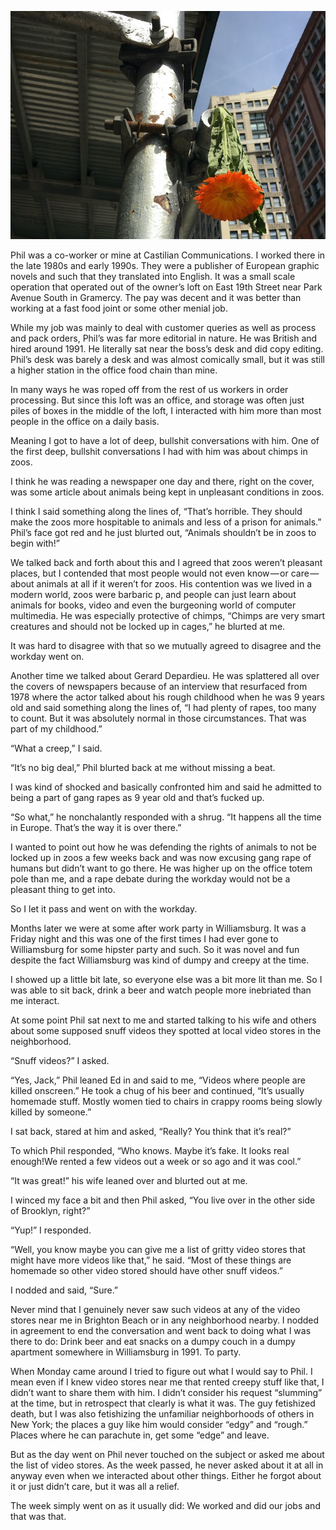 <!-----
title: Phil Howard at Castilian Communications
description: About a creepy co-worker I worked with in 1991.
date: '2020-02-03T02:36:39.574Z'
slug: 3656b45bb8fe
----->

![](../img/1__or1wcbxxRwJhaM__TF9s6Fg.jpeg)

Phil was a co-worker or mine at Castilian Communications. I worked there in the late 1980s and early 1990s. They were a publisher of European graphic novels and such that they translated into English. It was a small scale operation that operated out of the owner’s loft on East 19th Street near Park Avenue South in Gramercy. The pay was decent and it was better than working at a fast food joint or some other menial job.

While my job was mainly to deal with customer queries as well as process and pack orders, Phil’s was far more editorial in nature. He was British and hired around 1991. He literally sat near the boss’s desk and did copy editing. Phil’s desk was barely a desk and was almost comically small, but it was still a higher station in the office food chain than mine.

In many ways he was roped off from the rest of us workers in order processing. But since this loft was an office, and storage was often just piles of boxes in the middle of the loft, I interacted with him more than most people in the office on a daily basis.

Meaning I got to have a lot of deep, bullshit conversations with him. One of the first deep, bullshit conversations I had with him was about chimps in zoos.

I think he was reading a newspaper one day and there, right on the cover, was some article about animals being kept in unpleasant conditions in zoos.

I think I said something along the lines of, “That’s horrible. They should make the zoos more hospitable to animals and less of a prison for animals.” Phil’s face got red and he just blurted out, “Animals shouldn’t be in zoos to begin with!”

We talked back and forth about this and I agreed that zoos weren’t pleasant places, but I contended that most people would not even know — or care — about animals at all if it weren’t for zoos. His contention was we lived in a modern world, zoos were barbaric p, and people can just learn about animals for books, video and even the burgeoning world of computer multimedia. He was especially protective of chimps, “Chimps are very smart creatures and should not be locked up in cages,” he blurted at me.

It was hard to disagree with that so we mutually agreed to disagree and the workday went on.

Another time we talked about Gerard Depardieu. He was splattered all over the covers of newspapers because of an interview that resurfaced from 1978 where the actor talked about his rough childhood when he was 9 years old and said something along the lines of, “I had plenty of rapes, too many to count. But it was absolutely normal in those circumstances. That was part of my childhood.”

“What a creep,” I said.

“It’s no big deal,” Phil blurted back at me without missing a beat.

I was kind of shocked and basically confronted him and said he admitted to being a part of gang rapes as 9 year old and that’s fucked up.

“So what,” he nonchalantly responded with a shrug. “It happens all the time in Europe. That’s the way it is over there.”

I wanted to point out how he was defending the rights of animals to not be locked up in zoos a few weeks back and was now excusing gang rape of humans but didn’t want to go there. He was higher up on the office totem pole than me, and a rape debate during the workday would not be a pleasant thing to get into.

So I let it pass and went on with the workday.

Months later we were at some after work party in Williamsburg. It was a Friday night and this was one of the first times I had ever gone to Williamsburg for some hipster party and such. So it was novel and fun despite the fact Williamsburg was kind of dumpy and creepy at the time.

I showed up a little bit late, so everyone else was a bit more lit than me. So I was able to sit back, drink a beer and watch people more inebriated than me interact.

At some point Phil sat next to me and started talking to his wife and others about some supposed snuff videos they spotted at local video stores in the neighborhood.

“Snuff videos?” I asked.

“Yes, Jack,” Phil leaned Ed in and said to me, “Videos where people are killed onscreen.” He took a chug of his beer and continued, “It’s usually homemade stuff. Mostly women tied to chairs in crappy rooms being slowly killed by someone.”

I sat back, stared at him and asked, “Really? You think that it’s real?”

To which Phil responded, “Who knows. Maybe it’s fake. It looks real enough!We rented a few videos out a week or so ago and it was cool.”

“It was great!” his wife leaned over and blurted out at me.

I winced my face a bit and then Phil asked, “You live over in the other side of Brooklyn, right?”

“Yup!” I responded.

“Well, you know maybe you can give me a list of gritty video stores that might have more videos like that,” he said. “Most of these things are homemade so other video stored should have other snuff videos.”

I nodded and said, “Sure.”

Never mind that I genuinely never saw such videos at any of the video stores near me in Brighton Beach or in any neighborhood nearby. I nodded in agreement to end the conversation and went back to doing what I was there to do: Drink beer and eat snacks on a dumpy couch in a dumpy apartment somewhere in Williamsburg in 1991. To party.

When Monday came around I tried to figure out what I would say to Phil. I mean even if I knew video stores near me that rented creepy stuff like that, I didn’t want to share them with him. I didn’t consider his request “slumming” at the time, but in retrospect that clearly is what it was. The guy fetishized death, but I was also fetishizing the unfamiliar neighborhoods of others in New York; the places a guy like him would consider “edgy” and “rough.” Places where he can parachute in, get some “edge” and leave.

But as the day went on Phil never touched on the subject or asked me about the list of video stores. As the week passed, he never asked about it at all in anyway even when we interacted about other things. Either he forgot about it or just didn’t care, but it was all a relief.

The week simply went on as it usually did: We worked and did our jobs and that was that.